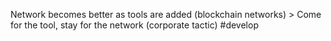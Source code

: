 Network becomes better as tools are added (blockchain networks) > Come for the tool, stay for the network (corporate tactic) #develop 